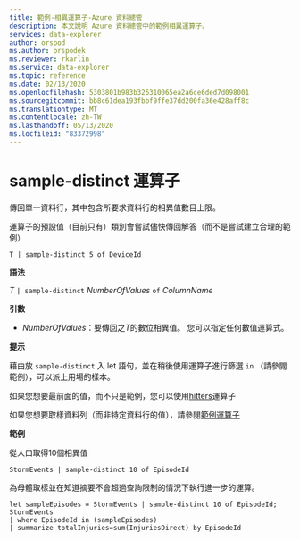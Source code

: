 ```yaml
---
title: 範例-相異運算子-Azure 資料總管
description: 本文說明 Azure 資料總管中的範例相異運算子。
services: data-explorer
author: orspod
ms.author: orspodek
ms.reviewer: rkarlin
ms.service: data-explorer
ms.topic: reference
ms.date: 02/13/2020
ms.openlocfilehash: 5303801b983b326310065ea2a6ce6ded7d098001
ms.sourcegitcommit: bb8c61dea193fbbf9ffe37dd200fa36e428aff8c
ms.translationtype: MT
ms.contentlocale: zh-TW
ms.lasthandoff: 05/13/2020
ms.locfileid: "83372998"
---
```

# <a name="sample-distinct-operator"></a>sample-distinct 運算子

傳回單一資料行，其中包含所要求資料行的相異值數目上限。 

運算子的預設值（目前只有）類別會嘗試儘快傳回解答（而不是嘗試建立合理的範例）

```kusto
T | sample-distinct 5 of DeviceId
```

**語法**

*T* `| sample-distinct` *NumberOfValues* `of` *ColumnName*

**引數**
* *NumberOfValues*：要傳回之*T*的數位相異值。 您可以指定任何數值運算式。

**提示**

 藉由放 `sample-distinct` 入 let 語句，並在稍後使用運算子進行篩選 `in` （請參閱範例），可以派上用場的樣本。 

 如果您想要最前面的值，而不只是範例，您可以使用[hitters](tophittersoperator.md)運算子 

 如果您想要取樣資料列（而非特定資料行的值），請參閱[範例運算子](sampleoperator.md)

**範例**  

從人口取得10個相異值

<!-- csl: https://help.kusto.windows.net:443/Samples -->
```kusto
StormEvents | sample-distinct 10 of EpisodeId

```

為母體取樣並在知道摘要不會超過查詢限制的情況下執行進一步的運算。 

<!-- csl: https://help.kusto.windows.net:443/Samples -->
```kusto
let sampleEpisodes = StormEvents | sample-distinct 10 of EpisodeId;
StormEvents 
| where EpisodeId in (sampleEpisodes) 
| summarize totalInjuries=sum(InjuriesDirect) by EpisodeId
```
